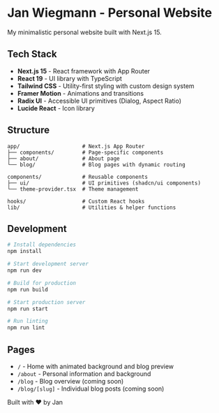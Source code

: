# Jan Wiegmann - Personal Website

My minimalistic personal website built with Next.js 15.

## Tech Stack

- **Next.js 15** - React framework with App Router
- **React 19** - UI library with TypeScript
- **Tailwind CSS** - Utility-first styling with custom design system
- **Framer Motion** - Animations and transitions
- **Radix UI** - Accessible UI primitives (Dialog, Aspect Ratio)
- **Lucide React** - Icon library

## Structure

```
app/                    # Next.js App Router
├── components/         # Page-specific components
├── about/              # About page
└── blog/               # Blog pages with dynamic routing

components/             # Reusable components
├── ui/                 # UI primitives (shadcn/ui components)
└── theme-provider.tsx  # Theme management

hooks/                  # Custom React hooks
lib/                    # Utilities & helper functions
```

## Development

```bash
# Install dependencies
npm install

# Start development server
npm run dev

# Build for production
npm run build

# Start production server
npm run start

# Run linting
npm run lint
```

## Pages

- `/` - Home with animated background and blog preview
- `/about` - Personal information and background
- `/blog` - Blog overview (coming soon)
- `/blog/[slug]` - Individual blog posts (coming soon)

Built with ❤️ by Jan